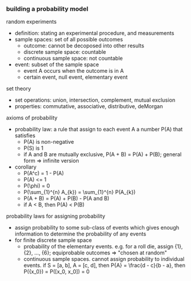 ### building a probability model

random experiments
- definition: stating an experimental procedure, and measurements
- sample spaces: set of all possible outcomes
    - outcome: cannot be decoposed into other results
    - discrete sample space: countable
    - continuous sample space: not countable
- event: subset of the sample space
    - event A occurs when the outcome is in A
    - certain event, null event, elementary event

set theory
- set operations: union, intersection, complement, mutual exclusion
- properties: commutative, associative, distributive, deMorgan

axioms of probability
- probability law: a rule that assign to each event A a number P(A) that satisfies
    - P(A) is non-negative
    - P(S) is 1
    - if A and B are mutually exclusive, P(A + B) = P(A) + P(B); general form => infinite version
- corollary
    - P(A^c) = 1 - P(A)
    - P(A) <= 1
    - P(\phi) = 0
    - P(\sum_{1}^{n} A_{k}) = \sum_{1}^{n} P(A_{k})
    - P(A + B) = P(A) + P(B) - P(A and B)
    - if A < B, then P(A) < P(B)

probability laws for assigning probability
- assign probability to some sub-class of events which gives enough information to determine the probability of any events
- for finite discrete sample space
    - probability of the elementary events. e.g. for a roll die, assign {1}, {2}, ..., {6}; equiprobable outcomes => "chosen at random"
    - continuous sample spaces. cannot assign probability to individual events. if S = [a, b], A = [c, d], then P{A} = \frac{d - c}{b - a}, then P({x_0}) = P([x_0, x_0]) = 0
